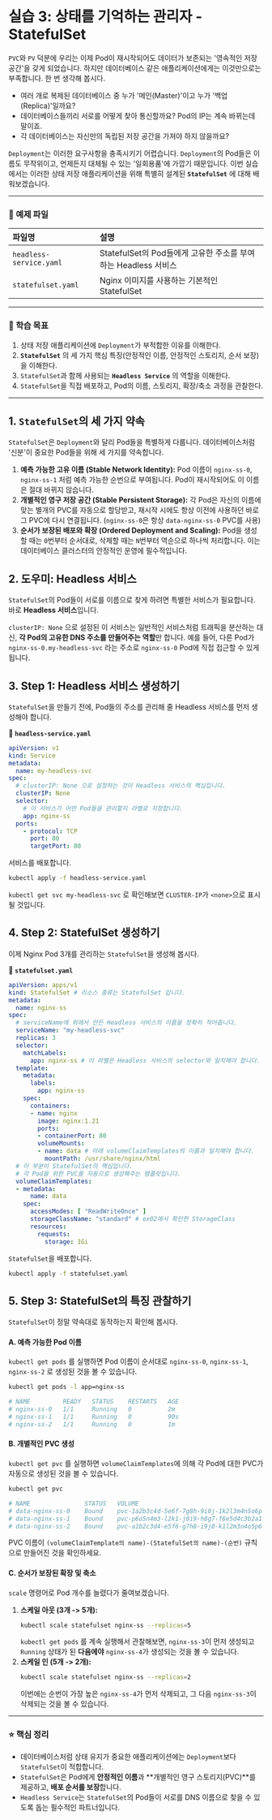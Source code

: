 # 실습 3: 상태를 기억하는 관리자 - StatefulSet

`PVC`와 `PV` 덕분에 우리는 이제 Pod이 재시작되어도 데이터가 보존되는 '영속적인 저장 공간'을 갖게 되었습니다. 하지만 데이터베이스 같은 애플리케이션에게는 이것만으로는 부족합니다. 한 번 생각해 봅시다.

  - 여러 개로 복제된 데이터베이스 중 누가 '메인(Master)'이고 누가 '백업(Replica)'일까요?
  - 데이터베이스들끼리 서로를 어떻게 찾아 통신할까요? Pod의 IP는 계속 바뀌는데 말이죠.
  - 각 데이터베이스는 자신만의 독립된 저장 공간을 가져야 하지 않을까요?

`Deployment`는 이러한 요구사항을 충족시키기 어렵습니다. `Deployment`의 Pod들은 이름도 무작위이고, 언제든지 대체될 수 있는 '일회용품'에 가깝기 때문입니다. 이번 실습에서는 이러한 상태 저장 애플리케이션을 위해 특별히 설계된 **`StatefulSet`** 에 대해 배워보겠습니다.

-----

### 📂 예제 파일

| 파일명 | 설명 |
| :--- | :--- |
| `headless-service.yaml` | StatefulSet의 Pod들에게 고유한 주소를 부여하는 Headless 서비스 |
| `statefulset.yaml` | Nginx 이미지를 사용하는 기본적인 StatefulSet |

-----

### 🎯 학습 목표

1.  상태 저장 애플리케이션에 `Deployment`가 부적합한 이유를 이해한다.
2.  **`StatefulSet`** 의 세 가지 핵심 특징(안정적인 이름, 안정적인 스토리지, 순서 보장)을 이해한다.
3.  `StatefulSet`과 함께 사용되는 **`Headless Service`** 의 역할을 이해한다.
4.  `StatefulSet`을 직접 배포하고, Pod의 이름, 스토리지, 확장/축소 과정을 관찰한다.

-----

## 1\. `StatefulSet`의 세 가지 약속

`StatefulSet`은 `Deployment`와 달리 Pod들을 특별하게 다룹니다. 데이터베이스처럼 '신분'이 중요한 Pod들을 위해 세 가지를 약속합니다.

1.  **예측 가능한 고유 이름 (Stable Network Identity):** Pod 이름이 `nginx-ss-0`, `nginx-ss-1` 처럼 예측 가능한 순번으로 부여됩니다. Pod이 재시작되어도 이 이름은 절대 바뀌지 않습니다.
2.  **개별적인 영구 저장 공간 (Stable Persistent Storage):** 각 Pod은 자신의 이름에 맞는 별개의 PVC를 자동으로 할당받고, 재시작 시에도 항상 이전에 사용하던 바로 그 PVC에 다시 연결됩니다. (`nginx-ss-0`은 항상 `data-nginx-ss-0` PVC를 사용)
3.  **순서가 보장된 배포와 확장 (Ordered Deployment and Scaling):** Pod을 생성할 때는 `0`번부터 순서대로, 삭제할 때는 `N`번부터 역순으로 하나씩 처리합니다. 이는 데이터베이스 클러스터의 안정적인 운영에 필수적입니다.

## 2\. 도우미: Headless 서비스

`StatefulSet`의 Pod들이 서로를 이름으로 찾게 하려면 특별한 서비스가 필요합니다. 바로 **Headless 서비스**입니다.

`clusterIP: None` 으로 설정된 이 서비스는 일반적인 서비스처럼 트래픽을 분산하는 대신, **각 Pod의 고유한 DNS 주소를 만들어주는 역할**만 합니다. 예를 들어, 다른 Pod가 `nginx-ss-0.my-headless-svc` 라는 주소로 `nginx-ss-0` Pod에 직접 접근할 수 있게 됩니다.

## 3\. Step 1: Headless 서비스 생성하기

`StatefulSet`을 만들기 전에, Pod들의 주소를 관리해 줄 Headless 서비스를 먼저 생성해야 합니다.

**📄 `headless-service.yaml`**

```yaml
apiVersion: v1
kind: Service
metadata:
  name: my-headless-svc
spec:
  # clusterIP: None 으로 설정하는 것이 Headless 서비스의 핵심입니다.
  clusterIP: None
  selector:
    # 이 서비스가 어떤 Pod들을 관리할지 라벨로 지정합니다.
    app: nginx-ss
  ports:
    - protocol: TCP
      port: 80
      targetPort: 80
```

서비스를 배포합니다.

```bash
kubectl apply -f headless-service.yaml
```

`kubectl get svc my-headless-svc` 로 확인해보면 `CLUSTER-IP`가 `<none>`으로 표시될 것입니다.

## 4\. Step 2: StatefulSet 생성하기

이제 Nginx Pod 3개를 관리하는 `StatefulSet`을 생성해 봅시다.

**📄 `statefulset.yaml`**

```yaml
apiVersion: apps/v1
kind: StatefulSet # 리소스 종류는 StatefulSet 입니다.
metadata:
  name: nginx-ss
spec:
  # serviceName에 위에서 만든 Headless 서비스의 이름을 정확히 적어줍니다.
  serviceName: "my-headless-svc"
  replicas: 3
  selector:
    matchLabels:
      app: nginx-ss # 이 라벨은 Headless 서비스의 selector와 일치해야 합니다.
  template:
    metadata:
      labels:
        app: nginx-ss
    spec:
      containers:
      - name: nginx
        image: nginx:1.21
        ports:
        - containerPort: 80
        volumeMounts:
        - name: data # 아래 volumeClaimTemplates의 이름과 일치해야 합니다.
          mountPath: /usr/share/nginx/html
  # 이 부분이 StatefulSet의 핵심입니다.
  # 각 Pod을 위한 PVC를 자동으로 생성해주는 템플릿입니다.
  volumeClaimTemplates:
  - metadata:
      name: data
    spec:
      accessModes: [ "ReadWriteOnce" ]
      storageClassName: "standard" # ex02에서 확인한 StorageClass
      resources:
        requests:
          storage: 1Gi
```

`StatefulSet`을 배포합니다.

```bash
kubectl apply -f statefulset.yaml
```

## 5\. Step 3: StatefulSet의 특징 관찰하기

`StatefulSet`이 정말 약속대로 동작하는지 확인해 봅시다.

#### A. 예측 가능한 Pod 이름

`kubectl get pods` 를 실행하면 Pod 이름이 순서대로 `nginx-ss-0`, `nginx-ss-1`, `nginx-ss-2` 로 생성된 것을 볼 수 있습니다.

```bash
kubectl get pods -l app=nginx-ss

# NAME         READY   STATUS    RESTARTS   AGE
# nginx-ss-0   1/1     Running   0          2m
# nginx-ss-1   1/1     Running   0          90s
# nginx-ss-2   1/1     Running   0          1m
```

#### B. 개별적인 PVC 생성

`kubectl get pvc` 를 실행하면 `volumeClaimTemplates`에 의해 각 Pod에 대한 PVC가 자동으로 생성된 것을 볼 수 있습니다.

```bash
kubectl get pvc

# NAME               STATUS   VOLUME                                     CAPACITY   ACCESS MODES   STORAGECLASS   AGE
# data-nginx-ss-0    Bound    pvc-1a2b3c4d-5e6f-7g8h-9i0j-1k2l3m4n5o6p   1Gi        RWO            standard       2m
# data-nginx-ss-1    Bound    pvc-p6o5n4m3-l2k1-j0i9-h8g7-f6e5d4c3b2a1   1Gi        RWO            standard       90s
# data-nginx-ss-2    Bound    pvc-a1b2c3d4-e5f6-g7h8-i9j0-k1l2m3n4o5p6   1Gi        RWO            standard       1m
```

PVC 이름이 `(volumeClaimTemplate의 name)-(StatefulSet의 name)-(순번)` 규칙으로 만들어진 것을 확인하세요.

#### C. 순서가 보장된 확장 및 축소

`scale` 명령어로 Pod 개수를 늘렸다가 줄여보겠습니다.

1.  **스케일 아웃 (3개 -\> 5개):**
    ```bash
    kubectl scale statefulset nginx-ss --replicas=5
    ```
    `kubectl get pods` 를 계속 실행해서 관찰해보면, `nginx-ss-3`이 먼저 생성되고 `Running` 상태가 된 **다음에야** `nginx-ss-4`가 생성되는 것을 볼 수 있습니다.
2.  **스케일 인 (5개 -\> 2개):**
    ```bash
    kubectl scale statefulset nginx-ss --replicas=2
    ```
    이번에는 순번이 가장 높은 `nginx-ss-4`가 먼저 삭제되고, 그 다음 `nginx-ss-3`이 삭제되는 것을 볼 수 있습니다.

-----

### ⭐ 핵심 정리

  - 데이터베이스처럼 상태 유지가 중요한 애플리케이션에는 `Deployment`보다 `StatefulSet`이 적합합니다.
  - `StatefulSet`은 Pod에게 **안정적인 이름**과 \*\*개별적인 영구 스토리지(PVC)\*\*를 제공하고, **배포 순서를 보장**합니다.
  - `Headless Service`는 `StatefulSet`의 Pod들이 서로를 DNS 이름으로 찾을 수 있도록 돕는 필수적인 파트너입니다.